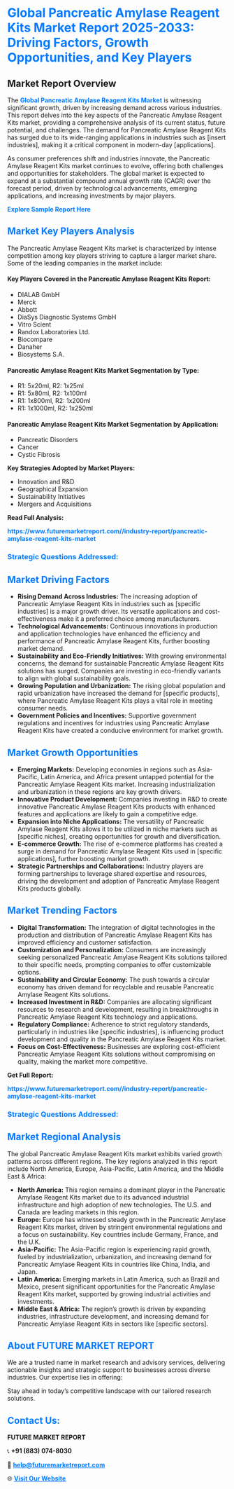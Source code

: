 <h1 style="color: #007BFF;">Global Pancreatic Amylase Reagent Kits Market Report 2025-2033: Driving Factors, Growth Opportunities, and Key Players</h1>

<section id="overview">
<h2>Market Report Overview</h2>
<p>The <a href="https://www.futuremarketreport.com//industry-report/pancreatic-amylase-reagent-kits-market" style="color: #007BFF; text-decoration: none;"><strong>Global Pancreatic Amylase Reagent Kits Market</strong></a> is witnessing significant growth, driven by increasing demand across various industries. This report delves into the key aspects of the Pancreatic Amylase Reagent Kits market, providing a comprehensive analysis of its current status, future potential, and challenges. The demand for Pancreatic Amylase Reagent Kits has surged due to its wide-ranging applications in industries such as [insert industries], making it a critical component in modern-day [applications].</p>
<p>As consumer preferences shift and industries innovate, the Pancreatic Amylase Reagent Kits market continues to evolve, offering both challenges and opportunities for stakeholders. The global market is expected to expand at a substantial compound annual growth rate (CAGR) over the forecast period, driven by technological advancements, emerging applications, and increasing investments by major players.</p>
</section>

<section id="overview">
<p><a href="https://www.futuremarketreport.com//request-sample/reportId=77955" style="color: #007BFF; text-decoration: none;"><strong>Explore Sample Report Here</strong></a></p>
</section>

<section id="key-players">
<h2 style="color: #007BFF;">Market Key Players Analysis</h2>
<p>The Pancreatic Amylase Reagent Kits market is characterized by intense competition among key players striving to capture a larger market share. Some of the leading companies in the market include:</p>
<h4>Key Players Covered in the Pancreatic Amylase Reagent Kits Report:</h4>
<ul><li>DIALAB GmbH</li><li>Merck</li><li>Abbott</li><li>DiaSys Diagnostic Systems GmbH</li><li>Vitro Scient</li><li>Randox Laboratories Ltd.</li><li>Biocompare</li><li>Danaher</li><li>Biosystems S.A.</li></ul>
<h4>Pancreatic Amylase Reagent Kits Market Segmentation by Type:</h4>
<ul><li>R1: 5x20ml, R2: 1x25ml</li><li>R1: 5x80ml, R2: 1x100ml</li><li>R1: 1x800ml, R2: 1x200ml</li><li>R1: 1x1000ml, R2: 1x250ml</li></ul>

<h4>Pancreatic Amylase Reagent Kits Market Segmentation by Application:</h4>
<ul><li>Pancreatic Disorders</li><li>Cancer</li><li>Cystic Fibrosis</li></ul>
<p><strong>Key Strategies Adopted by Market Players:</strong></p>
<ul>
<li>Innovation and R&D</li>
<li>Geographical Expansion</li>
<li>Sustainability Initiatives</li>
<li>Mergers and Acquisitions</li>
</ul>
</section>

<section>
<p><strong>Read Full Analysis: </strong></p><a href="https://www.futuremarketreport.com//industry-report/pancreatic-amylase-reagent-kits-market" style="color: #007BFF; text-decoration: none;"><strong>https://www.futuremarketreport.com//industry-report/pancreatic-amylase-reagent-kits-market</strong></a>
<h3 style="color: #007BFF;">Strategic Questions Addressed:</h3>
</section>

<section id="driving-factors">
<h2 style="color: #007BFF;">Market Driving Factors</h2>
<ul>
<li><strong>Rising Demand Across Industries:</strong> The increasing adoption of Pancreatic Amylase Reagent Kits in industries such as [specific industries] is a major growth driver. Its versatile applications and cost-effectiveness make it a preferred choice among manufacturers.</li>
<li><strong>Technological Advancements:</strong> Continuous innovations in production and application technologies have enhanced the efficiency and performance of Pancreatic Amylase Reagent Kits, further boosting market demand.</li>
<li><strong>Sustainability and Eco-Friendly Initiatives:</strong> With growing environmental concerns, the demand for sustainable Pancreatic Amylase Reagent Kits solutions has surged. Companies are investing in eco-friendly variants to align with global sustainability goals.</li>
<li><strong>Growing Population and Urbanization:</strong> The rising global population and rapid urbanization have increased the demand for [specific products], where Pancreatic Amylase Reagent Kits plays a vital role in meeting consumer needs.</li>
<li><strong>Government Policies and Incentives:</strong> Supportive government regulations and incentives for industries using Pancreatic Amylase Reagent Kits have created a conducive environment for market growth.</li>
</ul>
</section>

<section id="growth-opportunities">
<h2 style="color: #007BFF;">Market Growth Opportunities</h2>
<ul>
<li><strong>Emerging Markets:</strong> Developing economies in regions such as Asia-Pacific, Latin America, and Africa present untapped potential for the Pancreatic Amylase Reagent Kits market. Increasing industrialization and urbanization in these regions are key growth drivers.</li>
<li><strong>Innovative Product Development:</strong> Companies investing in R&D to create innovative Pancreatic Amylase Reagent Kits products with enhanced features and applications are likely to gain a competitive edge.</li>
<li><strong>Expansion into Niche Applications:</strong> The versatility of Pancreatic Amylase Reagent Kits allows it to be utilized in niche markets such as [specific niches], creating opportunities for growth and diversification.</li>
<li><strong>E-commerce Growth:</strong> The rise of e-commerce platforms has created a surge in demand for Pancreatic Amylase Reagent Kits used in [specific applications], further boosting market growth.</li>
<li><strong>Strategic Partnerships and Collaborations:</strong> Industry players are forming partnerships to leverage shared expertise and resources, driving the development and adoption of Pancreatic Amylase Reagent Kits products globally.</li>
</ul>
</section>

<section id="trending-factors">
<h2 style="color: #007BFF;">Market Trending Factors</h2>
<ul>
<li><strong>Digital Transformation:</strong> The integration of digital technologies in the production and distribution of Pancreatic Amylase Reagent Kits has improved efficiency and customer satisfaction.</li>
<li><strong>Customization and Personalization:</strong> Consumers are increasingly seeking personalized Pancreatic Amylase Reagent Kits solutions tailored to their specific needs, prompting companies to offer customizable options.</li>
<li><strong>Sustainability and Circular Economy:</strong> The push towards a circular economy has driven demand for recyclable and reusable Pancreatic Amylase Reagent Kits solutions.</li>
<li><strong>Increased Investment in R&D:</strong> Companies are allocating significant resources to research and development, resulting in breakthroughs in Pancreatic Amylase Reagent Kits technology and applications.</li>
<li><strong>Regulatory Compliance:</strong> Adherence to strict regulatory standards, particularly in industries like [specific industries], is influencing product development and quality in the Pancreatic Amylase Reagent Kits market.</li>
<li><strong>Focus on Cost-Effectiveness:</strong> Businesses are exploring cost-efficient Pancreatic Amylase Reagent Kits solutions without compromising on quality, making the market more competitive.</li>
</ul>
</section>

<section>
<p><strong>Get Full Report: </strong></p><a href="https://www.futuremarketreport.com//industry-report/pancreatic-amylase-reagent-kits-market" style="color: #007BFF; text-decoration: none;"><strong>https://www.futuremarketreport.com//industry-report/pancreatic-amylase-reagent-kits-market</strong></a>
<h3 style="color: #007BFF;">Strategic Questions Addressed:</h3>
</section>


<section id="regional-analysis">
<h2 style="color: #007BFF;">Market Regional Analysis</h2>
<p>The global Pancreatic Amylase Reagent Kits market exhibits varied growth patterns across different regions. The key regions analyzed in this report include North America, Europe, Asia-Pacific, Latin America, and the Middle East & Africa:</p>
<ul>
<li><strong>North America:</strong> This region remains a dominant player in the Pancreatic Amylase Reagent Kits market due to its advanced industrial infrastructure and high adoption of new technologies. The U.S. and Canada are leading markets in this region.</li>
<li><strong>Europe:</strong> Europe has witnessed steady growth in the Pancreatic Amylase Reagent Kits market, driven by stringent environmental regulations and a focus on sustainability. Key countries include Germany, France, and the U.K.</li>
<li><strong>Asia-Pacific:</strong> The Asia-Pacific region is experiencing rapid growth, fueled by industrialization, urbanization, and increasing demand for Pancreatic Amylase Reagent Kits in countries like China, India, and Japan.</li>
<li><strong>Latin America:</strong> Emerging markets in Latin America, such as Brazil and Mexico, present significant opportunities for the Pancreatic Amylase Reagent Kits market, supported by growing industrial activities and investments.</li>
<li><strong>Middle East & Africa:</strong> The region’s growth is driven by expanding industries, infrastructure development, and increasing demand for Pancreatic Amylase Reagent Kits in sectors like [specific sectors].</li>
</ul>
</section>

<footer>
<h2 style="color: #007BFF;">About FUTURE MARKET REPORT</h2>
<p>We are a trusted name in market research and advisory services, delivering actionable insights and strategic support to businesses across diverse industries. Our expertise lies in offering:</p>

<p>Stay ahead in today’s competitive landscape with our tailored research solutions.</p>

<h2 style="color: #007BFF;">Contact Us:</h2>
<p><strong>FUTURE MARKET REPORT</strong></p>
<p>📞 <strong>+91 (883) 074-8030</strong></p>
<p>📧 <strong><a href="mailto:help@futuremarketreport.com" style="color: #007BFF;">help@futuremarketreport.com</a></strong></p>
<p>🌐 <strong><a href="https://www.futuremarketreport.com/" style="color: #007BFF;">Visit Our Website</a></strong></p>
</footer>